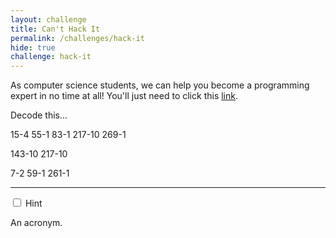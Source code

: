 ```yaml
---
layout: challenge
title: Can't Hack It
permalink: /challenges/hack-it
hide: true
challenge: hack-it
---
```


As computer science students, we can help you become a programming expert in no
time at all! You'll just need to click this [link](https://hackertyper.net "I might help you").

Decode this...

15-4
55-1
83-1
217-10
269-1

143-10
217-10

7-2
59-1
261-1

---

<div class="wrap-collapsible">
  <input id="collapsible" class="toggle" type="checkbox">
  <label for="collapsible" class="lbl-toggle">Hint</label>
  <div class="collapsible-content">
    <div class="content-inner">
      <p>
        An acronym.
      </p>
    </div>
  </div>
</div>
